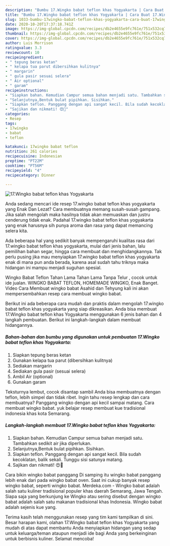 ```yaml
---
description: "Bumbu 17.Wingko babat teflon khas Yogyakarta | Cara Buat 17.Wingko babat teflon khas Yogyakarta Yang Bikin Ngiler"
title: "Bumbu 17.Wingko babat teflon khas Yogyakarta | Cara Buat 17.Wingko babat teflon khas Yogyakarta Yang Bikin Ngiler"
slug: 1033-bumbu-17wingko-babat-teflon-khas-yogyakarta-cara-buat-17wingko-babat-teflon-khas-yogyakarta-yang-bikin-ngiler
date: 2020-10-20T17:37:18.741Z
image: https://img-global.cpcdn.com/recipes/db2e4655e9fc761e/751x532cq70/17wingko-babat-teflon-khas-yogyakarta-foto-resep-utama.jpg
thumbnail: https://img-global.cpcdn.com/recipes/db2e4655e9fc761e/751x532cq70/17wingko-babat-teflon-khas-yogyakarta-foto-resep-utama.jpg
cover: https://img-global.cpcdn.com/recipes/db2e4655e9fc761e/751x532cq70/17wingko-babat-teflon-khas-yogyakarta-foto-resep-utama.jpg
author: Luis Morrison
ratingvalue: 3.3
reviewcount: 10
recipeingredient:
- " tepung beras ketan"
- " kelapa tua parut dibersihkan kulitnya"
- " margarin"
- " gula pasir sesuai selera"
- " Air optional"
- " garam"
recipeinstructions:
- "Siapkan bahan. Kemudian Campur semua bahan menjadi satu. Tambahkan sedikit air jika diperlukan."
- "Selanjutnya,Bentuk bulat pipihkan. Sisihkan."
- "Siapkan teflon. Panggang dengan api sangat kecil. Bila sudah kecoklatan, balik sekali. Tunggu sisi satunya matang."
- "Sajikan dan nikmati! 😍💖"
categories:
- Resep
tags:
- 17wingko
- babat
- teflon

katakunci: 17wingko babat teflon 
nutrition: 261 calories
recipecuisine: Indonesian
preptime: "PT22M"
cooktime: "PT56M"
recipeyield: "4"
recipecategory: Dinner

---
```



![17.Wingko babat teflon khas Yogyakarta](https://img-global.cpcdn.com/recipes/db2e4655e9fc761e/751x532cq70/17wingko-babat-teflon-khas-yogyakarta-foto-resep-utama.jpg)

Anda sedang mencari ide resep 17.wingko babat teflon khas yogyakarta yang Enak Dan Lezat? Cara membuatnya memang susah-susah gampang. Jika salah mengolah maka hasilnya tidak akan memuaskan dan justru cenderung tidak enak. Padahal 17.wingko babat teflon khas yogyakarta yang enak harusnya sih punya aroma dan rasa yang dapat memancing selera kita.

Ada beberapa hal yang sedikit banyak mempengaruhi kualitas rasa dari 17.wingko babat teflon khas yogyakarta, mulai dari jenis bahan, lalu pemilihan bahan segar, hingga cara membuat dan menghidangkannya. Tak perlu pusing jika mau menyiapkan 17.wingko babat teflon khas yogyakarta enak di mana pun anda berada, karena asal sudah tahu triknya maka hidangan ini mampu menjadi suguhan spesial.

Wingko Babat Teflon Tahan Lama Tahan Lama Tanpa Telur , cocok untuk ide jualan. WINGKO BABAT TEFLON, HOMEMADE WINGKO, Enak Banget. Video Cara Membuat wingko babat Asahid dan Tehyung kali ini akan mempersembahkan resep cara membuat wingko babat.


Berikut ini ada beberapa cara mudah dan praktis dalam mengolah 17.wingko babat teflon khas yogyakarta yang siap dikreasikan. Anda bisa membuat 17.Wingko babat teflon khas Yogyakarta menggunakan 6 jenis bahan dan 4 langkah pembuatan. Berikut ini langkah-langkah dalam membuat hidangannya.

<!--inarticleads1-->

##### Bahan-bahan dan bumbu yang digunakan untuk pembuatan 17.Wingko babat teflon khas Yogyakarta:

1. Siapkan  tepung beras ketan
1. Gunakan  kelapa tua parut (dibersihkan kulitnya)
1. Sediakan  margarin
1. Sediakan  gula pasir (sesuai selera)
1. Ambil  Air (optional)
1. Gunakan  garam


Teksturnya lembut, cocok disantap sambil Anda bisa membuatnya dengan teflon, lebih simpel dan tidak ribet. Ingin tahu resep lengkap dan cara membuatnya? Panggang wingko dengan api kecil sampai matang. Cara membuat wingko babat. yuk belajar resep membuat kue tradisional indonesia khas kota Semarang. 

<!--inarticleads2-->

##### Langkah-langkah membuat 17.Wingko babat teflon khas Yogyakarta:

1. Siapkan bahan. Kemudian Campur semua bahan menjadi satu. Tambahkan sedikit air jika diperlukan.
1. Selanjutnya,Bentuk bulat pipihkan. Sisihkan.
1. Siapkan teflon. Panggang dengan api sangat kecil. Bila sudah kecoklatan, balik sekali. Tunggu sisi satunya matang.
1. Sajikan dan nikmati! 😍💖


Cara bikin wingko babat panggang Di samping itu wingko babat panggang lebih enak dari pada wingko babat oven. Saat ini cukup banyak resep wingko babat, seperti wingko babat. Merdeka.com - Wingko babat adalah salah satu kuliner tradisional populer khas daerah Semarang, Jawa Tengah. Siapa saja yang berkunjung ke Wingko atau sering disebut dengan wingko babat adalah salah satu makanan tradisional khas Indonesia. Wingko babat adalah sejenis kue yang. 

Terima kasih telah menggunakan resep yang tim kami tampilkan di sini. Besar harapan kami, olahan 17.Wingko babat teflon khas Yogyakarta yang mudah di atas dapat membantu Anda menyiapkan hidangan yang sedap untuk keluarga/teman ataupun menjadi ide bagi Anda yang berkeinginan untuk berbisnis kuliner. Selamat mencoba!
